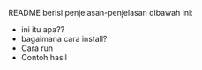 README
berisi penjelasan-penjelasan dibawah ini:
- ini itu apa??
- bagaimana cara install?
- Cara run
- Contoh hasil